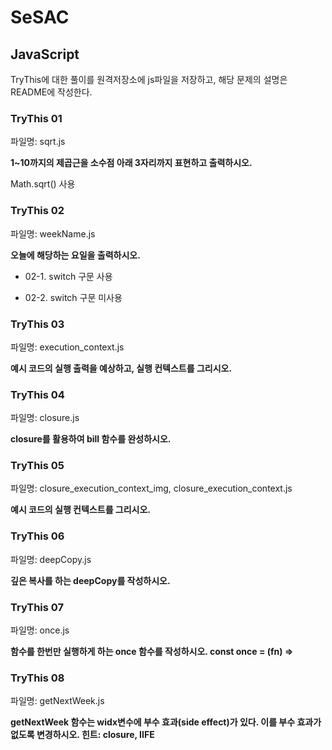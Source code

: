 # SeSAC

## JavaScript

TryThis에 대한 풀이를 원격저장소에 js파일을 저장하고, 해당 문제의 설명은 README에 작성한다.

### TryThis 01

파일명: sqrt.js

**1~10까지의 제곱근을 소수점 아래 3자리까지 표현하고 출력하시오.**

Math.sqrt() 사용

### TryThis 02

파일명: weekName.js

**오늘에 해당하는 요일을 출력하시오.**

- 02-1. switch 구문 사용

- 02-2. switch 구문 미사용 

### TryThis 03

파일명: execution_context.js

**예시 코드의 실행 출력을 예상하고, 실행 컨텍스트를 그리시오.**

### TryThis 04

파일명: closure.js

**closure를 활용하여 bill 함수를 완성하시오.**

### TryThis 05

파일명: closure_execution_context_img, closure_execution_context.js

**예시 코드의 실행 컨텍스트를 그리시오.**

### TryThis 06

파일명: deepCopy.js

**깊은 복사를 하는 deepCopy를 작성하시오.**

### TryThis 07

파일명: once.js

**함수를 한번만 실행하게 하는 once 함수를 작성하시오. const once = (fn) =>**

### TryThis 08

파일명: getNextWeek.js

**getNextWeek 함수는 widx변수에 부수 효과(side effect)가 있다. 이를 부수 효과가 없도록 변경하시오. 힌트: closure, IIFE**